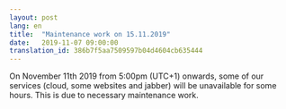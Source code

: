 ```yaml
---
layout: post
lang: en
title:  "Maintenance work on 15.11.2019"
date:   2019-11-07 09:00:00
translation_id: 386b7f5aa7509597b04d4604cb635444
---
```


On November 11th 2019 from 5:00pm (UTC+1) onwards, some of our services (cloud, some websites and jabber) will be unavailable for some hours. This is due to necessary maintenance work.
